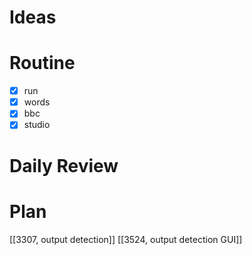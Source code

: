 # Ideas
# Routine
- [x] run
- [x] words
- [x] bbc
- [x] studio
# Daily Review

# Plan
[[3307, output detection]]
[[3524, output detection GUI]]